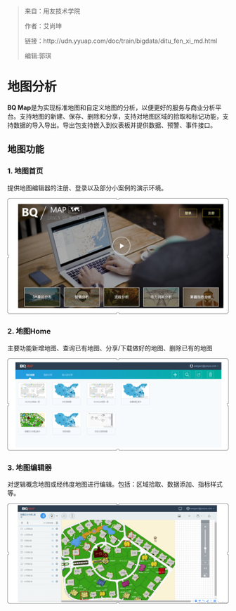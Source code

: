 > 来自：用友技术学院
> 
> 作者：艾尚坤
> 
> 链接：http:\/\/udn.yyuap.com\/doc\/train\/bigdata\/ditu\_fen\_xi\_md.html
> 
> 编辑:郭琪

# 地图分析

**BQ Map**是为实现标准地图和自定义地图的分析，以便更好的服务与商业分析平台。支持地图的新建、保存、删除和分享，支持对地图区域的拾取和标记功能，支持数据的导入导出。导出包支持嵌入到仪表板并提供数据、预警、事件接口。

## 地图功能

### 1. 地图首页

提供地图编辑器的注册、登录以及部分小案例的演示环境。

![](QQ图片20161129143649.png)

### 2. 地图Home

主要功能新增地图、查询已有地图、分享\/下载做好的地图、删除已有的地图

![](QQ图片20161129143901.png)

### 3. 地图编辑器

对逻辑概念地图或经纬度地图进行编辑。包括：区域拾取、数据添加、指标样式等。

![](QQ图片20161129144850.png)

